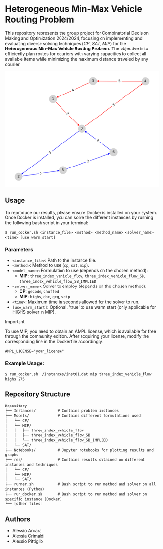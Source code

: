 # Heterogeneous Min-Max Vehicle Routing Problem

This repository represents the group project for Combinatorial Decision Making
and Optimization 2024/2024, focusing on implementing and evaluating diverse
solving techniques (*CP*, *SAT*, *MIP*) for the **Heterogeneous Min-Max Vehicle
Routing Problem**. The objective is to efficiently plan routes for couriers
with varying capacities to collect all available items while minimizing the
maximum distance traveled by any courier.

![Solution for instance 1](example.png)

## Usage

To reproduce our results, please ensure Docker is installed on your system.
Once Docker is installed, you can solve the different instances by running the
following bash script in your terminal:

```{bash}
$ run_docker.sh <instance_file> <method> <method_name> <solver_name> <time> [use_warm_start]
```

### Parameters

* `<instance_file>`: Path to the instance file.
* `<method>`: Method to use (`cp`, `sat`, `mip`).
* `<model_name>`: Formulation to use (depends on the chosen method):
    - **MIP**: `three_index_vehicle_flow`, `three_index_vehicle_flow_SB`, `three_index_vehicle_flow_SB_IMPLIED`
* `<solver_name>`: Solver to employ (depends on the chosen method):
    - **CP**: `gecode`, `chuffed`
    - **MIP**: `highs`, `cbc`, `gcg`, `scip`
* `<time>`: Maximum time in seconds allowed for the solver to run.
* `[use_warm_start]`: Optional. 'true' to use warm start (only applicable for HiGHS solver in MIP).

> [!IMPORTANT]
> To use MIP, you need to obtain an AMPL license, which is available for free
> through the community edition. After acquiring your license, modify the
> corresponding line in the Dockerfile accordingly.

```{dockerfile}
AMPL_LICENSE="your_license"
```

### Example Usage:

```{bash}
$ run_docker.sh ./Instances/inst01.dat mip three_index_vehicle_flow highs 275
```

## Repository Structure

```
Repository
├── Instances/          # Contains problem instances
├── Models/             # Contains different formulations used
│   └── CP/
│   └── MIP/
│   │   ├── three_index_vehicle_flow
│   │   ├── three_index_vehicle_flow_SB
│   │   └── three_index_vehicle_flow_SB_IMPLIED
│   └── SAT/
├── Notebooks/          # Jupyter notebooks for plotting results and graphs
├── res/                # Contains results obtained on different instances and techniques
│   └── CP/
│   └── MIP/
│   └── SAT/
├── runner.sh           # Bash script to run method and solver on all instances (Python)
├── run_docker.sh       # Bash script to run method and solver on specific instance (Docker)
└── [other files]
```

## Authors

- Alessio Arcara
- Alessia Crimaldi
- Alessio Pittiglio


